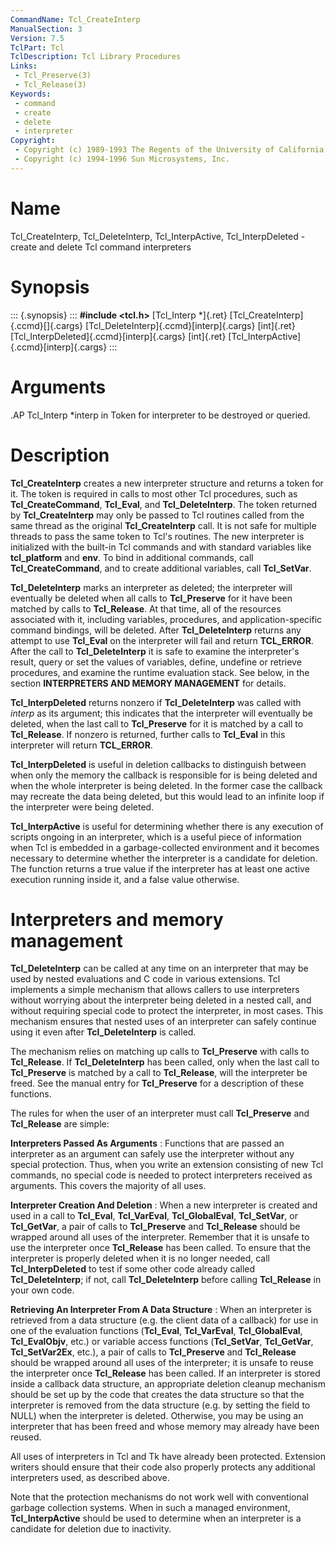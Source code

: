 ```yaml
---
CommandName: Tcl_CreateInterp
ManualSection: 3
Version: 7.5
TclPart: Tcl
TclDescription: Tcl Library Procedures
Links:
 - Tcl_Preserve(3)
 - Tcl_Release(3)
Keywords:
 - command
 - create
 - delete
 - interpreter
Copyright:
 - Copyright (c) 1989-1993 The Regents of the University of California.
 - Copyright (c) 1994-1996 Sun Microsystems, Inc.
---
```


# Name

Tcl_CreateInterp, Tcl_DeleteInterp, Tcl_InterpActive, Tcl_InterpDeleted - create and delete Tcl command interpreters

# Synopsis

::: {.synopsis} :::
**#include <tcl.h>**
[Tcl_Interp *]{.ret} [Tcl_CreateInterp]{.ccmd}[]{.cargs}
[Tcl_DeleteInterp]{.ccmd}[interp]{.cargs}
[int]{.ret} [Tcl_InterpDeleted]{.ccmd}[interp]{.cargs}
[int]{.ret} [Tcl_InterpActive]{.ccmd}[interp]{.cargs}
:::

# Arguments

.AP Tcl_Interp *interp in Token for interpreter to be destroyed or queried.

# Description

**Tcl_CreateInterp** creates a new interpreter structure and returns a token for it. The token is required in calls to most other Tcl procedures, such as **Tcl_CreateCommand**, **Tcl_Eval**, and **Tcl_DeleteInterp**.  The token returned by **Tcl_CreateInterp** may only be passed to Tcl routines called from the same thread as the original **Tcl_CreateInterp** call.  It is not safe for multiple threads to pass the same token to Tcl's routines. The new interpreter is initialized with the built-in Tcl commands and with standard variables like **tcl_platform** and **env**. To bind in additional commands, call **Tcl_CreateCommand**, and to create additional variables, call **Tcl_SetVar**.

**Tcl_DeleteInterp** marks an interpreter as deleted; the interpreter will eventually be deleted when all calls to **Tcl_Preserve** for it have been matched by calls to **Tcl_Release**. At that time, all of the resources associated with it, including variables, procedures, and application-specific command bindings, will be deleted. After **Tcl_DeleteInterp** returns any attempt to use **Tcl_Eval** on the interpreter will fail and return **TCL_ERROR**. After the call to **Tcl_DeleteInterp** it is safe to examine the interpreter's result, query or set the values of variables, define, undefine or retrieve procedures, and examine the runtime evaluation stack. See below, in the section **INTERPRETERS AND MEMORY MANAGEMENT** for details.

**Tcl_InterpDeleted** returns nonzero if **Tcl_DeleteInterp** was called with *interp* as its argument; this indicates that the interpreter will eventually be deleted, when the last call to **Tcl_Preserve** for it is matched by a call to **Tcl_Release**. If nonzero is returned, further calls to **Tcl_Eval** in this interpreter will return **TCL_ERROR**.

**Tcl_InterpDeleted** is useful in deletion callbacks to distinguish between when only the memory the callback is responsible for is being deleted and when the whole interpreter is being deleted. In the former case the callback may recreate the data being deleted, but this would lead to an infinite loop if the interpreter were being deleted.

**Tcl_InterpActive** is useful for determining whether there is any execution of scripts ongoing in an interpreter, which is a useful piece of information when Tcl is embedded in a garbage-collected environment and it becomes necessary to determine whether the interpreter is a candidate for deletion. The function returns a true value if the interpreter has at least one active execution running inside it, and a false value otherwise.

# Interpreters and memory management

**Tcl_DeleteInterp** can be called at any time on an interpreter that may be used by nested evaluations and C code in various extensions. Tcl implements a simple mechanism that allows callers to use interpreters without worrying about the interpreter being deleted in a nested call, and without requiring special code to protect the interpreter, in most cases. This mechanism ensures that nested uses of an interpreter can safely continue using it even after **Tcl_DeleteInterp** is called.

The mechanism relies on matching up calls to **Tcl_Preserve** with calls to **Tcl_Release**. If **Tcl_DeleteInterp** has been called, only when the last call to **Tcl_Preserve** is matched by a call to **Tcl_Release**, will the interpreter be freed. See the manual entry for **Tcl_Preserve** for a description of these functions.

The rules for when the user of an interpreter must call **Tcl_Preserve** and **Tcl_Release** are simple:

**Interpreters Passed As Arguments**
: Functions that are passed an interpreter as an argument can safely use the interpreter without any special protection. Thus, when you write an extension consisting of new Tcl commands, no special code is needed to protect interpreters received as arguments. This covers the majority of all uses.

**Interpreter Creation And Deletion**
: When a new interpreter is created and used in a call to **Tcl_Eval**, **Tcl_VarEval**, **Tcl_GlobalEval**, **Tcl_SetVar**, or **Tcl_GetVar**, a pair of calls to **Tcl_Preserve** and **Tcl_Release** should be wrapped around all uses of the interpreter. Remember that it is unsafe to use the interpreter once **Tcl_Release** has been called. To ensure that the interpreter is properly deleted when it is no longer needed, call **Tcl_InterpDeleted** to test if some other code already called **Tcl_DeleteInterp**; if not, call **Tcl_DeleteInterp** before calling **Tcl_Release** in your own code.

**Retrieving An Interpreter From A Data Structure**
: When an interpreter is retrieved from a data structure (e.g. the client data of a callback) for use in one of the evaluation functions (**Tcl_Eval**, **Tcl_VarEval**, **Tcl_GlobalEval**, **Tcl_EvalObjv**, etc.) or variable access functions (**Tcl_SetVar**, **Tcl_GetVar**, **Tcl_SetVar2Ex**, etc.), a pair of calls to **Tcl_Preserve** and **Tcl_Release** should be wrapped around all uses of the interpreter; it is unsafe to reuse the interpreter once **Tcl_Release** has been called. If an interpreter is stored inside a callback data structure, an appropriate deletion cleanup mechanism should be set up by the code that creates the data structure so that the interpreter is removed from the data structure (e.g. by setting the field to NULL) when the interpreter is deleted. Otherwise, you may be using an interpreter that has been freed and whose memory may already have been reused.


All uses of interpreters in Tcl and Tk have already been protected. Extension writers should ensure that their code also properly protects any additional interpreters used, as described above.

Note that the protection mechanisms do not work well with conventional garbage collection systems. When in such a managed environment, **Tcl_InterpActive** should be used to determine when an interpreter is a candidate for deletion due to inactivity.


